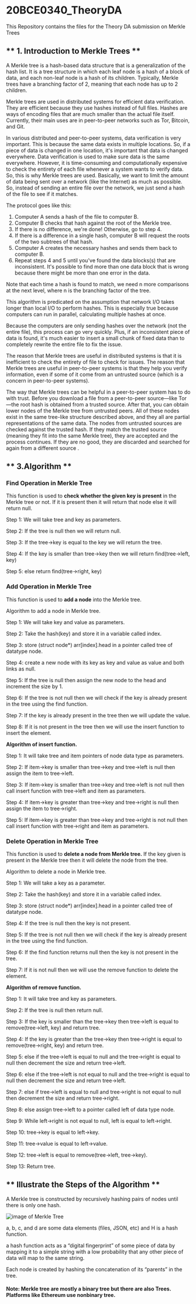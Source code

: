 # 20BCE0340_TheoryDA
This Repository contains the files for the Theory DA submission on Merkle Trees

## ** **1. Introduction to Merkle Trees** **

A Merkle tree is a hash-based data structure that is a generalization of the hash list. It is a tree structure in which each leaf node is a hash of a block of data, and each non-leaf node is a hash of its children. Typically, Merkle trees have a branching factor of 2, meaning that each node has up to 2 children.

Merkle trees are used in distributed systems for efficient data verification. They are efficient because they use hashes instead of full files. Hashes are ways of encoding files that are much smaller than the actual file itself. Currently, their main uses are in peer-to-peer networks such as Tor, Bitcoin, and Git.

In various distributed and peer-to-peer systems, data verification is very important. This is because the same data exists in multiple locations. So, if a piece of data is changed in one location, it's important that data is changed everywhere. Data verification is used to make sure data is the same everywhere.
However, it is time-consuming and computationally expensive to check the entirety of each file whenever a system wants to verify data. So, this is why Merkle trees are used. Basically, we want to limit the amount of data being sent over a network (like the Internet) as much as possible. So, instead of sending an entire file over the network, we just send a hash of the file to see if it matches.

The protocol goes like this:

1.	Computer A sends a hash of the file to computer B.
2.	Computer B checks that hash against the root of the Merkle tree.
3.	If there is no difference, we're done! Otherwise, go to step 4.
4.	If there is a difference in a single hash, computer B will request the roots of the two subtrees of that hash.
5.	Computer A creates the necessary hashes and sends them back to computer B.
6.	Repeat steps 4 and 5 until you've found the data blocks(s) that are inconsistent. It's possible to find more than one data block that is wrong because there might be more than one error in the data.


Note that each time a hash is found to match, we need n more comparisons at the next level, where n is the branching factor of the tree.

This algorithm is predicated on the assumption that network I/O takes longer than local I/O to perform hashes. This is especially true because computers can run in parallel, calculating multiple hashes at once.


Because the computers are only sending hashes over the network (not the entire file), this process can go very quickly. Plus, if an inconsistent piece of data is found, it's much easier to insert a small chunk of fixed data than to completely rewrite the entire file to fix the issue.


The reason that Merkle trees are useful in distributed systems is that it is inefficient to check the entirety of file to check for issues. The reason that Merkle trees are useful in peer-to-peer systems is that they help you verify information, even if some of it come from an untrusted source (which is a concern in peer-to-peer systems).


The way that Merkle trees can be helpful in a peer-to-peer system has to do with trust. Before you download a file from a peer-to-peer source—like Tor—the root hash is obtained from a trusted source. After that, you can obtain lower nodes of the Merkle tree from untrusted peers. All of these nodes exist in the same tree-like structure described above, and they all are partial representations of the same data. The nodes from untrusted sources are checked against the trusted hash. If they match the trusted source (meaning they fit into the same Merkle tree), they are accepted and the process continues. If they are no good, they are discarded and searched for again from a different source .


## ** **3.Algorithm** **

### **Find Operation in Merkle Tree**

This function is used to **check whether the given key is present** in the Merkle tree or not. If it is present then it will return that node else it will return null.

Step 1: We will take tree and key as parameters.

Step 2: If the tree is null then we will return null.

Step 3: If the tree->key is equal to the key we will return the tree.

Step 4: If the key is smaller than tree->key then we will return find(tree->left, key)

Step 5: else return find(tree->right, key)


### **Add Operation in Merkle Tree**

This function is used to **add a node** into the Merkle tree.

Algorithm to add a node in Merkle tree.

Step 1: We will take key and value as parameters.

Step 2: Take the hash(key) and store it in a variable called index.

Step 3: store (struct node*) arr[index].head in a pointer called tree of datatype node.

Step 4: create a new node with its key as key and value as value and both links as null.

Step 5: If the tree is null then assign the new node to the head and increment the size by 1.

Step 6: If the tree is not null then we will check if the key is already present in the tree using the find function.

Step 7: If the key is already present in the tree then we will update the value.

Step 8: If it is not present in the tree then we will use the insert function to insert the element.

**Algorithm of insert function.**

Step 1: It will take tree and item pointers of node data type as parameters.

Step 2: If item->key is smaller than tree->key and tree->left is null then assign the item to tree->left.

Step 3: If item->key is smaller than tree->key and tree->left is not null then call insert function with tree->left and item as parameters.

Step 4: If item->key is greater than tree->key and tree->right is null then assign the item to tree->right.

Step 5: If item->key is greater than tree->key and tree->right is not null then call insert function with tree->right and item as parameters.

### **Delete Operation in Merkle Tree**

This function is used to **delete a node from Merkle tree.** If the key given is present in the Merkle tree then it will delete the node from the tree.

Algorithm to delete a node in Merkle tree.

Step 1: We will take a key as a parameter.

Step 2: Take the hash(key) and store it in a variable called index.

Step 3: store (struct node*) arr[index].head in a pointer called tree of datatype node.

Step 4: If the tree is null then the key is not present.

Step 5: If the tree is not null then we will check if the key is already present in the tree using the find function.

Step 6: If the find function returns null then the key is not present in the tree.

Step 7: If it is not null then we will use the remove function to delete the element.

**Algorithm of remove function.**

Step 1: It will take tree and key as parameters.

Step 2: If the tree is null then return null.

Step 3: If the key is smaller than the tree->key then tree->left is equal to remove(tree->left, key) and return tree.

Step 4: If the key is greater than the tree->key then tree->right is equal to remove(tree->right, key) and return tree.

Step 5: else if the tree->left is equal to null and the tree->right is equal to null then decrement the size and return tree->left.

Step 6: else if the tree->left is not equal to null and the tree->right is equal to null then decrement the size and return tree->left.

Step 7: else if tree->left is equal to null and tree->right is not equal to null then decrement the size and return tree->right.

Step 8: else assign tree->left to a pointer called left of data type node.

Step 9: While left->right is not equal to null, left is equal to left->right.

Step 10: tree->key is equal to left->key.

Step 11: tree->value is equal to left->value.

Step 12: tree->left is equal to remove(tree->left, tree->key).

Step 13: Return tree.

## ** **Illustrate the Steps of the Algorithm** ** 

A Merkle tree is constructed by recursively hashing pairs of nodes until there is only one hash.

![image of Merkle Tree](https://github.com/[SoumodeepChakraborty]/[20BCE0340_TheoryDA]/blob/[main]/Merkle.jpg?raw=true)

a, b, c, and d are some data elements (files, JSON, etc) and H is a hash function.

a hash function acts as a “digital fingerprint” of some piece of data by mapping it to a simple string with a low probability that any other piece of data will map to the same string.

Each node is created by hashing the concatenation of its “parents” in the tree.

#### Note: Merkle tree are mostly a binary tree but there are also Trees. Platforms like Ethereum use nonbinary tree.
